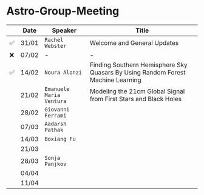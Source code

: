 # Astro-Group-Meeting

| | Date| Speaker | Title |
| --- | --- | --- | --- |
| ✅ | 31/01 | `Rachel Webster` | Welcome and General Updates |
| ❌ | 07/02 | - | - |
| ✅ | 14/02 | `Noura Alonzi` | Finding Southern Hemisphere Sky Quasars By Using Random Forest Machine Learning |
| | 21/02 | `Emanuele Maria Ventura` | Modeling the 21cm Global Signal from First Stars and Black Holes |
| | 28/02 | `Giovanni Ferrami` |  |
| | 07/03 | `Aadarsh Pathak` |  |
| | 14/03 | `Boxiang Fu` |  |
| | 21/03 |  |  |
| | 28/03 | `Sonja Panjkov` |  |
| | 04/04 |  |  |
| | 11/04 |  |  |
